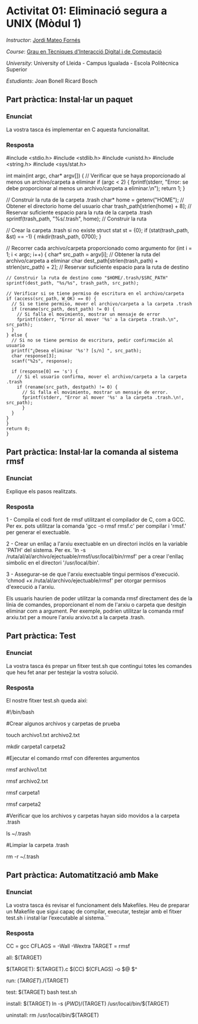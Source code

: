 # Activitat 01: Eliminació segura a UNIX (Mòdul 1)

*Instructor*: [Jordi Mateo Fornés](http:jordimateofornes.com)

*Course*: [Grau en Tècniques d'Interacció Digital i de Computació](http://www.grauinteraccioicomputacio.udl.cat/ca/index.html)

*University*: University of Lleida - Campus Igualada - Escola Politècnica Superior

*Estudiants*: Joan Bonell
              Ricard Bosch


## Part pràctica: Instal·lar un paquet 

### Enunciat
La vostra tasca és implementar en C aquesta funcionalitat.

### Resposta


#include <stdio.h>
#include <stdlib.h>
#include <unistd.h>
#include <string.h>
#include <sys/stat.h>

int main(int argc, char* argv[]) {
  // Verificar que se haya proporcionado al menos un archivo/carpeta a eliminar
  if (argc < 2) {
    fprintf(stderr, "Error: se debe proporcionar al menos un archivo/carpeta a eliminar.\n");
    return 1;
  }

  // Construir la ruta de la carpeta .trash
  char* home = getenv("HOME"); // Obtener el directorio home del usuario
  char trash_path[strlen(home) + 8]; // Reservar suficiente espacio para la ruta de la carpeta .trash
  sprintf(trash_path, "%s/.trash", home); // Construir la ruta

  // Crear la carpeta .trash si no existe
  struct stat st = {0};
  if (stat(trash_path, &st) == -1) {
    mkdir(trash_path, 0700);
  }

  // Recorrer cada archivo/carpeta proporcionado como argumento
  for (int i = 1; i < argc; i++) {
    char* src_path = argv[i]; // Obtener la ruta del archivo/carpeta a eliminar
    char dest_path[strlen(trash_path) + strlen(src_path) + 2]; // Reservar suficiente espacio para la ruta de destino

    // Construir la ruta de destino como "$HOME/.trash/$SRC_PATH"
    sprintf(dest_path, "%s/%s", trash_path, src_path);

    // Verificar si se tiene permiso de escritura en el archivo/carpeta
    if (access(src_path, W_OK) == 0) {
      // Si se tiene permiso, mover el archivo/carpeta a la carpeta .trash
      if (rename(src_path, dest_path) != 0) {
        // Si falla el movimiento, mostrar un mensaje de error
        fprintf(stderr, "Error al mover '%s' a la carpeta .trash.\n", src_path);
      }
    } else {
      // Si no se tiene permiso de escritura, pedir confirmación al usuario
      printf("¿Desea eliminar '%s'? [s/n] ", src_path);
      char response[3];
      scanf("%2s", response);

      if (response[0] == 's') {
        // Si el usuario confirma, mover el archivo/carpeta a la carpeta .trash
        if (rename(src_path, destpath) != 0) {
          // Si falla el movimiento, mostrar un mensaje de error.
          fprintf(stderr, "Error al mover '%s' a la carpeta .trash.\n!, src_path);
          }
      }
    }
    }
    return 0;
    }


## Part pràctica: Instal·lar la comanda al sistema rmsf

### Enunciat

Explique els pasos realitzats.

### Resposta

1 - Compila el codi font de rmsf utilitzant el compilador de C, com a GCC. Per ex. pots utilitzar la comanda 'gcc -o rmsf rmsf.c' per compilar i 'rmsf.' per generar el exectuable.

2 - Crear un enllaç a l'arxiu exectuable en un directori inclós en la variable 'PATH' del sistema. Per ex. 'ln -s /ruta/al/al/archivo/ejectuable/rmsf/usr/local/bin/rmsf' per a crear l'enllaç simbolic en el directori '/usr/local/bin'.

3 - Assegurar-se de que l'arxiu exectuable tingui permisos d'execució. 'chmod +x /ruta/al/archivo/ejectuable/rmsf' per otorgar permisos d'execució a l'arxiu.

Els usuaris haurien de poder utilitzar la comanda rmsf directament des de la línia de comandes, proporcionant el nom de l'arxiu o carpeta que desitgin eliminar com a argument. Per exemple, podrien utilitzar la comanda rmsf arxiu.txt per a moure l'arxiu arxivo.txt a la carpeta .trash.

## Part pràctica: Test

### Enunciat

La vostra tasca és prepar un fitxer test.sh que contingui totes les comandes que heu fet anar per testejar la vostra solució.

### Resposta

El nostre fitxer test.sh queda així:

#!/bin/bash

#Crear algunos archivos y carpetas de prueba

touch archivo1.txt archivo2.txt

mkdir carpeta1 carpeta2

#Ejecutar el comando rmsf con diferentes argumentos

rmsf archivo1.txt

rmsf archivo2.txt

rmsf carpeta1

rmsf carpeta2

#Verificar que los archivos y carpetas hayan sido movidos a la carpeta .trash

ls ~/.trash

#Limpiar la carpeta .trash

rm -r ~/.trash


## Part pràctica: Automatització amb Make

### Enunciat

La vostra tasca és revisar el funcionament dels Makefiles. Heu de preparar un Makefile que sigui capaç de compilar, executar, testejar amb el fitxer test.sh i instal·lar l’executable al sistema.``

### Resposta

CC = gcc
CFLAGS = -Wall -Wextra
TARGET = rmsf

all: $(TARGET)

$(TARGET): $(TARGET).c
	$(CC) $(CFLAGS) -o $@ $^

run: $(TARGET)
	./$(TARGET)

test: $(TARGET)
	bash test.sh

install: $(TARGET)
	ln -s $(PWD)/$(TARGET) /usr/local/bin/$(TARGET)

uninstall:
	rm /usr/local/bin/$(TARGET)

